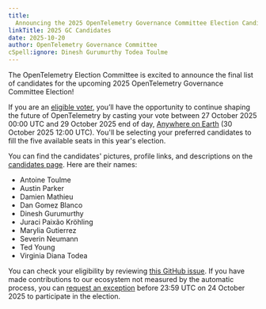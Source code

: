 ```yaml
---
title:
  Announcing the 2025 OpenTelemetry Governance Committee Election Candidates
linkTitle: 2025 GC Candidates
date: 2025-10-20
author: OpenTelemetry Governance Committee
cSpell:ignore: Dinesh Gurumurthy Todea Toulme
---
```


The OpenTelemetry Election Committee is excited to announce the final list of
candidates for the upcoming 2025 OpenTelemetry Governance Committee Election!

If you are an
[eligible voter](https://github.com/open-telemetry/community/blob/main/elections/2025/governance-committee-election.md#voter-eligibility),
you’ll have the opportunity to continue shaping the future of OpenTelemetry by
casting your vote between 27 October 2025 00:00 UTC and 29 October 2025 end of
day, [Anywhere on Earth](https://en.wikipedia.org/wiki/Anywhere_on_Earth) (30
October 2025 12:00 UTC). You'll be selecting your preferred candidates to fill
the five available seats in this year's election.

You can find the candidates' pictures, profile links, and descriptions on the
[candidates page](https://github.com/open-telemetry/community/blob/main/elections/2025/governance-committee-candidates.md).
Here are their names:

- Antoine Toulme
- Austin Parker
- Damien Mathieu
- Dan Gomez Blanco
- Dinesh Gurumurthy
- Juraci Paixão Kröhling
- Marylia Gutierrez
- Severin Neumann
- Ted Young
- Virginia Diana Todea

You can check your eligibility by reviewing
[this GitHub issue](https://github.com/open-telemetry/community/issues/3001). If
you have made contributions to our ecosystem not measured by the automatic
process, you can
[request an exception](https://docs.google.com/forms/d/e/1FAIpQLSeSA09xDIv0uyb6vrP8xBbLjm8NsgihrG8GHxacbigF17sNDw/viewform?usp=dialog)
before 23:59 UTC on 24 October 2025 to participate in the election.
